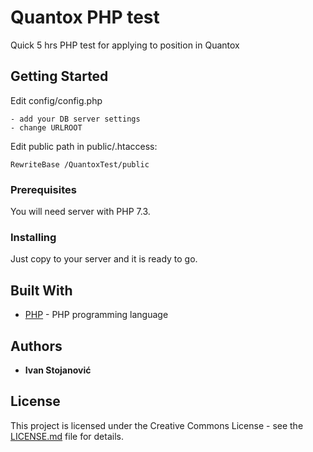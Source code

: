 # Quantox PHP test

Quick 5 hrs PHP test for applying to position in Quantox

## Getting Started

Edit config/config.php

    - add your DB server settings
    - change URLROOT

Edit public path in public/.htaccess:

    RewriteBase /QuantoxTest/public

### Prerequisites

You will need server with PHP 7.3.

### Installing

Just copy to your server and it is ready to go.

## Built With

* [PHP](https://www.php.net/downloads.php#v7.3.27) - PHP programming language

## Authors

* **Ivan Stojanović**


## License

This project is licensed under the Creative Commons License - see the [LICENSE.md](LICENSE.md) file for details.
